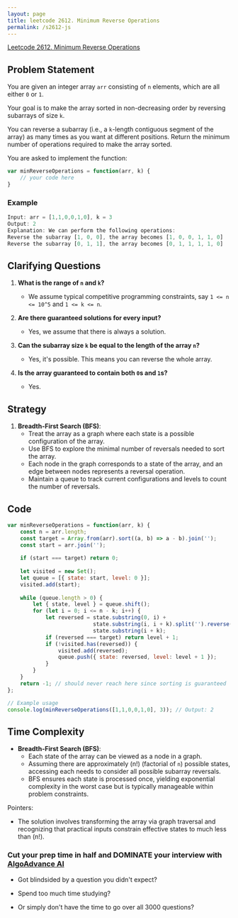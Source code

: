 ```yaml
---
layout: page
title: leetcode 2612. Minimum Reverse Operations
permalink: /s2612-js
---
```

[Leetcode 2612. Minimum Reverse Operations](https://algoadvance.github.io/algoadvance/l2612)
## Problem Statement

You are given an integer array `arr` consisting of `n` elements, which are all either `0` or `1`. 

Your goal is to make the array sorted in non-decreasing order by reversing subarrays of size `k`. 

You can reverse a subarray (i.e., a `k`-length contiguous segment of the array) as many times as you want at different positions. Return the minimum number of operations required to make the array sorted.

You are asked to implement the function:

```javascript
var minReverseOperations = function(arr, k) {
    // your code here
}
```

### Example

```javascript
Input: arr = [1,1,0,0,1,0], k = 3
Output: 2
Explanation: We can perform the following operations:
Reverse the subarray [1, 0, 0], the array becomes [1, 0, 0, 1, 1, 0]
Reverse the subarray [0, 1, 1], the array becomes [0, 1, 1, 1, 1, 0]
```

## Clarifying Questions

1. **What is the range of `n` and `k`?**
   - We assume typical competitive programming constraints, say `1 <= n <= 10^5` and `1 <= k <= n`.

2. **Are there guaranteed solutions for every input?**
   - Yes, we assume that there is always a solution.

3. **Can the subarray size `k` be equal to the length of the array `n`?**
   - Yes, it's possible. This means you can reverse the whole array.

4. **Is the array guaranteed to contain both `0`s and `1`s?**
   - Yes.

## Strategy

1. **Breadth-First Search (BFS)**:
   - Treat the array as a graph where each state is a possible configuration of the array.
   - Use BFS to explore the minimal number of reversals needed to sort the array.
   - Each node in the graph corresponds to a state of the array, and an edge between nodes represents a reversal operation.
   - Maintain a queue to track current configurations and levels to count the number of reversals.

## Code

```javascript
var minReverseOperations = function(arr, k) {
    const n = arr.length;
    const target = Array.from(arr).sort((a, b) => a - b).join('');
    const start = arr.join('');
    
    if (start === target) return 0;
    
    let visited = new Set();
    let queue = [{ state: start, level: 0 }];
    visited.add(start);
    
    while (queue.length > 0) {
        let { state, level } = queue.shift();
        for (let i = 0; i <= n - k; i++) {
            let reversed = state.substring(0, i) + 
                           state.substring(i, i + k).split('').reverse().join('') + 
                           state.substring(i + k);
            if (reversed === target) return level + 1;
            if (!visited.has(reversed)) {
                visited.add(reversed);
                queue.push({ state: reversed, level: level + 1 });
            }
        }
    }
    return -1; // should never reach here since sorting is guaranteed
};

// Example usage
console.log(minReverseOperations([1,1,0,0,1,0], 3)); // Output: 2
```

## Time Complexity

- **Breadth-First Search (BFS)**: 
  - Each state of the array can be viewed as a node in a graph.
  - Assuming there are approximately \(n!\) (factorial of `n`) possible states, accessing each needs to consider all possible subarray reversals.
  - BFS ensures each state is processed once, yielding exponential complexity in the worst case but is typically manageable within problem constraints.

Pointers:
- The solution involves transforming the array via graph traversal and recognizing that practical inputs constrain effective states to much less than \(n!\).


### Cut your prep time in half and DOMINATE your interview with [AlgoAdvance AI](https://algoAdvance.com)

- Got blindsided by a question you didn't expect?

- Spend too much time studying?

- Or simply don't have the time to go over all 3000 questions?

